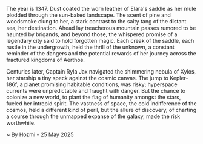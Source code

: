 
The year is 1347.  Dust coated the worn leather of Elara's saddle as her mule plodded through the sun-baked landscape.  The scent of pine and woodsmoke clung to her, a stark contrast to the salty tang of the distant sea, her destination.  Ahead lay treacherous mountain passes rumored to be haunted by brigands, and beyond those, the whispered promise of a legendary city said to hold forgotten magic. Each creak of the saddle, each rustle in the undergrowth, held the thrill of the unknown, a constant reminder of the dangers and the potential rewards of her journey across the fractured kingdoms of Aerthos.

Centuries later, Captain Ryla Jax navigated the shimmering nebula of Xylos, her starship a tiny speck against the cosmic canvas.  The jump to Kepler-186f, a planet promising habitable conditions, was risky; hyperspace currents were unpredictable and fraught with danger.  But the chance to colonize a new world, to plant the flag of humanity amongst the stars, fueled her intrepid spirit.  The vastness of space, the cold indifference of the cosmos, held a different kind of peril, but the allure of discovery, of charting a course through the unmapped expanse of the galaxy, made the risk worthwhile.

~ By Hozmi - 25 May 2025
